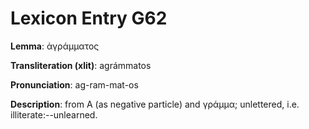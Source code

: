 # Lexicon Entry G62

**Lemma**: ἀγράμματος

**Transliteration (xlit)**: agrámmatos

**Pronunciation**: ag-ram-mat-os

**Description**:
from Α (as negative particle) and γράμμα; unlettered, i.e. illiterate:--unlearned.
